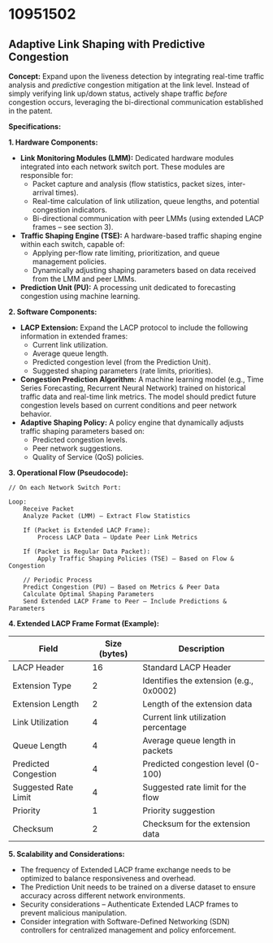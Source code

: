# 10951502

## Adaptive Link Shaping with Predictive Congestion

**Concept:** Expand upon the liveness detection by integrating real-time traffic analysis and *predictive* congestion mitigation at the link level. Instead of simply verifying link up/down status, actively shape traffic *before* congestion occurs, leveraging the bi-directional communication established in the patent.

**Specifications:**

**1. Hardware Components:**

*   **Link Monitoring Modules (LMM):** Dedicated hardware modules integrated into each network switch port. These modules are responsible for:
    *   Packet capture and analysis (flow statistics, packet sizes, inter-arrival times).
    *   Real-time calculation of link utilization, queue lengths, and potential congestion indicators.
    *   Bi-directional communication with peer LMMs (using extended LACP frames – see section 3).
*   **Traffic Shaping Engine (TSE):** A hardware-based traffic shaping engine within each switch, capable of:
    *   Applying per-flow rate limiting, prioritization, and queue management policies.
    *   Dynamically adjusting shaping parameters based on data received from the LMM and peer LMMs.
*   **Prediction Unit (PU):** A processing unit dedicated to forecasting congestion using machine learning.

**2. Software Components:**

*   **LACP Extension:** Expand the LACP protocol to include the following information in extended frames:
    *   Current link utilization.
    *   Average queue length.
    *   Predicted congestion level (from the Prediction Unit).
    *   Suggested shaping parameters (rate limits, priorities).
*   **Congestion Prediction Algorithm:** A machine learning model (e.g., Time Series Forecasting, Recurrent Neural Network) trained on historical traffic data and real-time link metrics. The model should predict future congestion levels based on current conditions and peer network behavior.
*   **Adaptive Shaping Policy:** A policy engine that dynamically adjusts traffic shaping parameters based on:
    *   Predicted congestion levels.
    *   Peer network suggestions.
    *   Quality of Service (QoS) policies.

**3. Operational Flow (Pseudocode):**

```
// On each Network Switch Port:

Loop:
    Receive Packet
    Analyze Packet (LMM) – Extract Flow Statistics

    If (Packet is Extended LACP Frame):
        Process LACP Data – Update Peer Link Metrics

    If (Packet is Regular Data Packet):
        Apply Traffic Shaping Policies (TSE) – Based on Flow & Congestion

    // Periodic Process
    Predict Congestion (PU) – Based on Metrics & Peer Data
    Calculate Optimal Shaping Parameters
    Send Extended LACP Frame to Peer – Include Predictions & Parameters
```

**4. Extended LACP Frame Format (Example):**

| Field           | Size (bytes) | Description                                    |
|-----------------|--------------|------------------------------------------------|
| LACP Header     | 16           | Standard LACP Header                          |
| Extension Type  | 2            | Identifies the extension (e.g., 0x0002)          |
| Extension Length| 2            | Length of the extension data                  |
| Link Utilization| 4            | Current link utilization percentage           |
| Queue Length    | 4            | Average queue length in packets                |
| Predicted Congestion| 4       | Predicted congestion level (0-100)                |
| Suggested Rate Limit| 4 | Suggested rate limit for the flow |
| Priority | 1 | Priority suggestion |
| Checksum       | 2            | Checksum for the extension data               |

**5.  Scalability and Considerations:**

*   The frequency of Extended LACP frame exchange needs to be optimized to balance responsiveness and overhead.
*   The Prediction Unit needs to be trained on a diverse dataset to ensure accuracy across different network environments.
*   Security considerations – Authenticate Extended LACP frames to prevent malicious manipulation.
*   Consider integration with Software-Defined Networking (SDN) controllers for centralized management and policy enforcement.